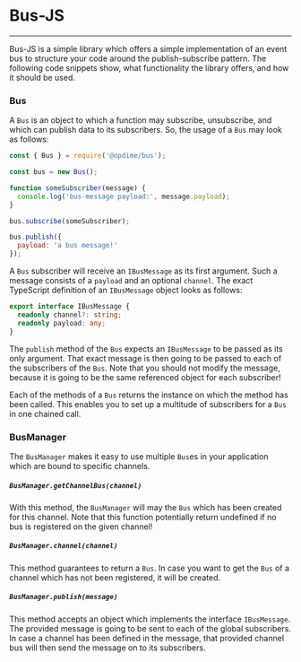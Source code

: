 # Bus-JS
---
Bus-JS is a simple library which offers a simple implementation of an event bus to structure your code around the publish-subscribe pattern.
The following code snippets show, what functionality the library offers, and how it should be used.

### Bus
A `Bus` is an object to which a function may subscribe, unsubscribe, and which can publish data to its subscribers. So, the usage of a `Bus` may look as follows:
```javascript
const { Bus } = require('@opdime/bus');

const bus = new Bus();

function someSubscriber(message) {
  console.log('bus-message payload:', message.payload);
}

bus.subscribe(someSubscriber);

bus.publish({
  payload: 'a bus message!'
});
```

A `Bus` subscriber will receive an `IBusMessage` as its first argument. Such a message consists of a `payload` and an optional `channel`. The exact TypeScript definition of an `IBusMessage` object looks as follows:

```typescript
export interface IBusMessage {
  readonly channel?: string;
  readonly payload: any;
}
```

The `publish` method of the `Bus` expects an `IBusMessage` to be passed as its only argument. That exact message is then going to be passed to each of the subscribers of the `Bus`. Note that you should not modify the message, because it is going to be the same referenced object for each subscriber!

Each of the methods of a `Bus` returns the instance on which the method has been called. This enables you to set up a multitude of subscribers for a `Bus` in one chained call.

### BusManager
The `BusManager` makes it easy to use multiple `Bus`es in your application which are bound to specific channels.

##### `BusManager.getChannelBus(channel)`
With this method, the `BusManager` will may the `Bus` which has been created for this channel. Note that this function potentially return undefined if no bus is registered on the given channel!

##### `BusManager.channel(channel)`
This method guarantees to return a `Bus`. In case you want to get the `Bus` of a channel which has not been registered, it will be created.

##### `BusManager.publish(message)`
This method accepts an object which implements the interface `IBusMessage`. The provided message is going to be sent to each of the global subscribers. In case a channel has been defined in the message, that provided channel bus will then send the message on to its subscribers.